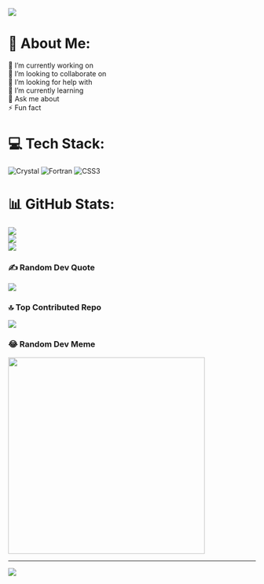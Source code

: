 <img src="https://img.freepik.com/free-vector/frontend-developer-typographic-header-website-interface-design-improvement-web-page-programming-coding-testing-it-profession-isolated-flat-vector-illustration_613284-304.jpg"/>



# 💫 About Me:
🔭 I’m currently working on<br>👯 I’m looking to collaborate on<br>🤝 I’m looking for help with<br>🌱 I’m currently learning<br>💬 Ask me about<br>⚡ Fun fact


# 💻 Tech Stack:
![Crystal](https://img.shields.io/badge/crystal-%23000000.svg?style=plastic&logo=crystal&logoColor=white) ![Fortran](https://img.shields.io/badge/Fortran-%23734F96.svg?style=plastic&logo=fortran&logoColor=white) ![CSS3](https://img.shields.io/badge/css3-%231572B6.svg?style=plastic&logo=css3&logoColor=white)
# 📊 GitHub Stats:
![](https://github-readme-stats.vercel.app/api?username=ayaanshaikh90&theme=monokai&hide_border=false&include_all_commits=true&count_private=true)<br/>
![](https://github-readme-streak-stats.herokuapp.com/?user=ayaanshaikh90&theme=monokai&hide_border=false)<br/>
![](https://github-readme-stats.vercel.app/api/top-langs/?username=ayaanshaikh90&theme=monokai&hide_border=false&include_all_commits=true&count_private=true&layout=compact)

### ✍️ Random Dev Quote
![](https://quotes-github-readme.vercel.app/api?type=horizontal&theme=radical)

### 🔝 Top Contributed Repo
![](https://github-contributor-stats.vercel.app/api?username=ayaanshaikh90&limit=5&theme=discord&combine_all_yearly_contributions=true)

### 😂 Random Dev Meme
<img src='https://randommeme-five.vercel.app/' style="height: 400px;"/>

---
[![](https://visitcount.itsvg.in/api?id=ayaanshaikh90&icon=0&color=0)](https://visitcount.itsvg.in)

<!-- Proudly created with GPRM ( https://gprm.itsvg.in ) -->
